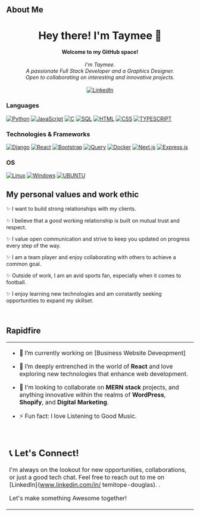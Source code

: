 ## About Me

<h1 align="center"> Hey there! I'm Taymee 👋</h1>

<p align="center">
    <b>Welcome to my GitHub space!</b><br><br>
    <i>
        I'm Taymee.<br>
        A passionate Full Stack Developer and a Graphics Designer.<br>
        Open to collaborating on interesting and innovative projects.<br>
    </i><br>
    <a href="https://www.linkedin.com/in/temitope-douglas/">
        <img src="https://img.shields.io/badge/LinkedIn-blue?style=flat-square&logo=linkedin" alt="LinkedIn">
    </a> <br>
</p>

### Languages
[![Python](https://img.shields.io/badge/python-black?style=for-the-badge&logo=python)](https://github.com/TDgraph)
[![JavaScript](https://img.shields.io/badge/javascript-black?style=for-the-badge&logo=javascript)](https://github.com/TDgraph)
[![C](https://img.shields.io/badge/c-black?style=for-the-badge&logo=c)](https://github.com/TDgraph)
[![SQL](https://img.shields.io/badge/sql-black?style=for-the-badge&logo=mysql)](https://github.com/TDgraph)
[![HTML](https://img.shields.io/badge/html-black?style=for-the-badge&logo=HTML)](https://github.com/TDgraph)
[![CSS](https://img.shields.io/badge/CSS-black?style=for-the-badge&logo=CSS)](https://github.com/TDgraph)
[![TYPESCRIPT](https://img.shields.io/badge/Typescript-black?style=for-the-badge&logo=typescript)](https://github.com/TDgraph)


### Technologies & Frameworks
[![Django](https://img.shields.io/badge/django-black?style=for-the-badge&logo=django)](https://github.com/TDgraph)
[![React](https://img.shields.io/badge/react-black?style=for-the-badge&logo=react)](https://github.com/TDgraph)
[![Bootstrap](https://img.shields.io/badge/bootstrap-black?style=for-the-badge&logo=bootstrap)](https://github.com/u/TDgraph)
[![jQuery](https://img.shields.io/badge/jQuery-black?style=for-the-badge&logo=jQuery)](https://github.com/TDgraph)
[![Docker](https://img.shields.io/badge/docker-black?style=for-the-badge&logo=docker)](https://github.com/TDgraph)
[![Next.js](https://img.shields.io/badge/Next.js-black?style=for-the-badge&logo=Next.js)](https://github.com/TDgraph)
[![Express.js](https://img.shields.io/badge/Express.js-black?style=for-the-badge&logo=Express.js)](https://github.com/TDgraph)

### OS
[![Linux](https://img.shields.io/badge/linux-black?style=for-the-badge&logo=Linux)](https://github.com/TDgraph)
[![Windows](https://img.shields.io/badge/Windows-black?style=for-the-badge&logo=Windows)](https://github.com/TDgraph)
[![UBUNTU](https://img.shields.io/badge/UBUNTU-black?style=for-the-badge&logo=UBUNTU)](https://github.com/TDgraph)


## My personal values and work ethic
✨ I want to build strong relationships with my clients.

✨ I believe that a good working relationship is built on mutual trust and respect.

✨ I value open communication and strive to keep you updated on progress every step of the way.

✨ I am a team player and enjoy collaborating with others to achieve a common goal.

✨ Outside of work, I am an avid sports fan, especially when it comes to football.

✨ I enjoy learning new technologies and am constantly seeking opportunities to expand my skillset.


<br/>  

## Rapidfire  
<table><tr><td valign="top" width="100%">

- 🔭 I’m currently working on [Business Website Deveopment]   
  

- 🌱 I’m deeply entrenched in the world of **React** and love exploring new technologies that enhance web development.

  
- 👯 I'm looking to collaborate on **MERN stack** projects, and anything innovative within the realms of **WordPress**, **Shopify**, and **Digital Marketing**.
  

- ⚡ Fun fact: I love Listening to Good Music.


  <br>

## 📞 Let's Connect!

I'm always on the lookout for new opportunities, collaborations, or just a good tech chat. Feel free to reach out to me on [LinkedIn](www.linkedin.com/in/
temitope-douglas). </a>.

Let's make something Awesome together!

<!--
**TDgraph/TDgraph** is a ✨ _special_ ✨ repository because its `README.md` (this file) appears on your GitHub profile.

Here are some ideas to get you started:

- 🔭 I’m currently working on ...
- 🌱 I’m currently learning ...
- 👯 I’m looking to collaborate on ...
- 🤔 I’m looking for help with ...
- 💬 Ask me about ...
- 📫 How to reach me: ...
- 😄 Pronouns: ...
- ⚡ Fun fact: ...
-->

